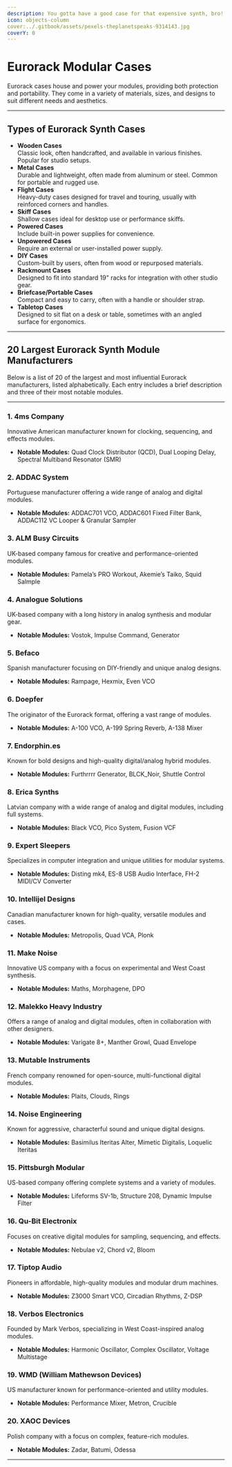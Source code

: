 ```yaml
---
description: You gotta have a good case for that expensive synth, bro!
icon: objects-column
cover:../.gitbook/assets/pexels-theplanetspeaks-9314143.jpg
coverY: 0
---
```


# Eurorack Modular Cases

Eurorack cases house and power your modules, providing both protection and portability. They come in a variety of materials, sizes, and designs to suit different needs and aesthetics.

---

## Types of Eurorack Synth Cases

- **Wooden Cases**  
  Classic look, often handcrafted, and available in various finishes. Popular for studio setups.
- **Metal Cases**  
  Durable and lightweight, often made from aluminum or steel. Common for portable and rugged use.
- **Flight Cases**  
  Heavy-duty cases designed for travel and touring, usually with reinforced corners and handles.
- **Skiff Cases**  
  Shallow cases ideal for desktop use or performance skiffs.
- **Powered Cases**  
  Include built-in power supplies for convenience.
- **Unpowered Cases**  
  Require an external or user-installed power supply.
- **DIY Cases**  
  Custom-built by users, often from wood or repurposed materials.
- **Rackmount Cases**  
  Designed to fit into standard 19" racks for integration with other studio gear.
- **Briefcase/Portable Cases**  
  Compact and easy to carry, often with a handle or shoulder strap.
- **Tabletop Cases**  
  Designed to sit flat on a desk or table, sometimes with an angled surface for ergonomics.

---

## 20 Largest Eurorack Synth Module Manufacturers

Below is a list of 20 of the largest and most influential Eurorack manufacturers, listed alphabetically. Each entry includes a brief description and three of their most notable modules.

---

### 1. 4ms Company
Innovative American manufacturer known for clocking, sequencing, and effects modules.
- **Notable Modules:** Quad Clock Distributor (QCD), Dual Looping Delay, Spectral Multiband Resonator (SMR)

### 2. ADDAC System
Portuguese manufacturer offering a wide range of analog and digital modules.
- **Notable Modules:** ADDAC701 VCO, ADDAC601 Fixed Filter Bank, ADDAC112 VC Looper & Granular Sampler

### 3. ALM Busy Circuits
UK-based company famous for creative and performance-oriented modules.
- **Notable Modules:** Pamela’s PRO Workout, Akemie’s Taiko, Squid Salmple

### 4. Analogue Solutions
UK-based company with a long history in analog synthesis and modular gear.
- **Notable Modules:** Vostok, Impulse Command, Generator

### 5. Befaco
Spanish manufacturer focusing on DIY-friendly and unique analog designs.
- **Notable Modules:** Rampage, Hexmix, Even VCO

### 6. Doepfer
The originator of the Eurorack format, offering a vast range of modules.
- **Notable Modules:** A-100 VCO, A-199 Spring Reverb, A-138 Mixer

### 7. Endorphin.es
Known for bold designs and high-quality digital/analog hybrid modules.
- **Notable Modules:** Furthrrrr Generator, BLCK_Noir, Shuttle Control

### 8. Erica Synths
Latvian company with a wide range of analog and digital modules, including full systems.
- **Notable Modules:** Black VCO, Pico System, Fusion VCF

### 9. Expert Sleepers
Specializes in computer integration and unique utilities for modular systems.
- **Notable Modules:** Disting mk4, ES-8 USB Audio Interface, FH-2 MIDI/CV Converter

### 10. Intellijel Designs
Canadian manufacturer known for high-quality, versatile modules and cases.
- **Notable Modules:** Metropolis, Quad VCA, Plonk

### 11. Make Noise
Innovative US company with a focus on experimental and West Coast synthesis.
- **Notable Modules:** Maths, Morphagene, DPO

### 12. Malekko Heavy Industry
Offers a range of analog and digital modules, often in collaboration with other designers.
- **Notable Modules:** Varigate 8+, Manther Growl, Quad Envelope

### 13. Mutable Instruments
French company renowned for open-source, multi-functional digital modules.
- **Notable Modules:** Plaits, Clouds, Rings

### 14. Noise Engineering
Known for aggressive, characterful sound and unique digital designs.
- **Notable Modules:** Basimilus Iteritas Alter, Mimetic Digitalis, Loquelic Iteritas

### 15. Pittsburgh Modular
US-based company offering complete systems and a variety of modules.
- **Notable Modules:** Lifeforms SV-1b, Structure 208, Dynamic Impulse Filter

### 16. Qu-Bit Electronix
Focuses on creative digital modules for sampling, sequencing, and effects.
- **Notable Modules:** Nebulae v2, Chord v2, Bloom

### 17. Tiptop Audio
Pioneers in affordable, high-quality modules and modular drum machines.
- **Notable Modules:** Z3000 Smart VCO, Circadian Rhythms, Z-DSP

### 18. Verbos Electronics
Founded by Mark Verbos, specializing in West Coast-inspired analog modules.
- **Notable Modules:** Harmonic Oscillator, Complex Oscillator, Voltage Multistage

### 19. WMD (William Mathewson Devices)
US manufacturer known for performance-oriented and utility modules.
- **Notable Modules:** Performance Mixer, Metron, Crucible

### 20. XAOC Devices
Polish company with a focus on complex, feature-rich modules.
- **Notable Modules:** Zadar, Batumi, Odessa

---